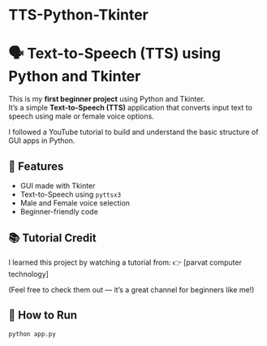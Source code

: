 # TTS-Python-Tkinter
# 🗣️ Text-to-Speech (TTS) using Python and Tkinter

This is my **first beginner project** using Python and Tkinter.  
It’s a simple **Text-to-Speech (TTS)** application that converts input text to speech using male or female voice options.

I followed a YouTube tutorial to build and understand the basic structure of GUI apps in Python.

## 🔧 Features
- GUI made with Tkinter
- Text-to-Speech using `pyttsx3`
- Male and Female voice selection
- Beginner-friendly code

## 📚 Tutorial Credit
I learned this project by watching a tutorial from:
👉 [parvat computer technology]

(Feel free to check them out — it’s a great channel for beginners like me!)

## 🚀 How to Run
```bash
python app.py
